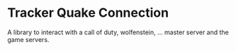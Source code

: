 # Tracker Quake Connection

A library to interact with a call of duty, wolfenstein, ... master server and the game servers. 
 
